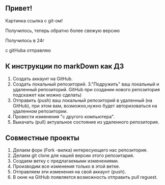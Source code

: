 ## Привет!

Картинка ссылка с git-ом!

Получилось, теперь обратно более свежую версию

Получилось в 24г

с gitHubа отправляю

## К инструкции по markDown как ДЗ

1. Создать аккаунт на GitHub.
2. Создать локальный репозиторий. 
3."Подружить" ваш локальный и удаленный репозиторий. GitHub при создании нового репозитория подскажет как можно сделать)
4. Отправить (push) ваш локальный репозиторий в удаленный (на GitHub), при этом вам, возможно,нужно будет авторизоваться на удаленном репозитории.
5. Провести изменения "с другого компьютера".
6. Выкачать (pull) актуальное состояние из удаленного репозитория.

## Совместные проекты

1. Делаем форк (Fork -вилка) интересующего нас репозитория.
2. Делаем git clone для нашей версии этого репозитария.
3. Создаем ветку с предлагаемыми изменениями.
4. Производим все изменения только в этой ветке.
5. Отправляем эти изменения на свой аккаунт (push).
6. В окне на GitHub появляется возможность отправить pull reguest.
